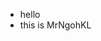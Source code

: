 - hello
- this is MrNgohKL

<!---
MrNgohKL/MrNgohKL is a ✨ special ✨ repository because its `README.md` (this file) appears on your GitHub profile.
You can click the Preview link to take a look at your changes.
--->
